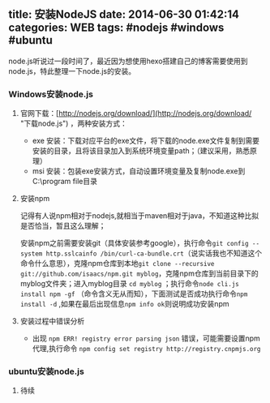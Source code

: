 title: 安装NodeJS
date: 2014-06-30 01:42:14
categories: WEB 
tags: #nodejs #windows #ubuntu
---
node.js听说过一段时间了，最近因为想使用hexo搭建自己的博客需要使用到node.js，特此整理一下node.js的安装。

### Windows安装node.js
1. 官网下载：[http://nodejs.org/download/](http://nodejs.org/download/ "下载node.js") ，两种安装方式：
	- exe 安装：下载对应平台的exe文件，将下载的node.exe文件复制到需要安装的目录，且将该目录加入到系统环境变量path；（建议采用，熟悉原理）
	- msi 安装：包装exe安装方式，自动设置环境变量及复制node.exe到C:\program file目录

2. 安装npm
	
	记得有人说npm相对于nodejs,就相当于maven相对于java，不知道这种比拟是否恰当，暂且这么理解；

	安装npm之前需要安装git（具体安装参考google），执行命令`git config --system http.sslcainfo /bin/curl-ca-bundle.crt`（说实话我也不知道这个命令什么意思），克隆npm仓库到本地`git clone --recursive git://github.com/isaacs/npm.git myblog`，克隆npm仓库到当前目录下的myblog文件夹；进入myblog目录 `cd myblog` ；执行命令`node cli.js install npm -gf` （命令含义无从而知），下面测试是否成功执行命令`npm install -d` ,如果在最后出现信息`npm info ok`则说明成功安装npm

3. 安装过程中错误分析

	- 出现 `npm ERR! registry error parsing json` 错误，可能需要设置npm代理,执行命令 `npm config set registry http://registry.cnpmjs.org`
	
### ubuntu安装node.js  
1. 待续

